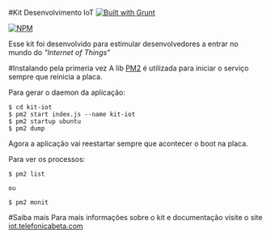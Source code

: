 #Kit Desenvolvimento IoT [![Built with Grunt](https://cdn.gruntjs.com/builtwith.png)](http://gruntjs.com/)

[![NPM](https://nodei.co/npm/kit-iot.png?downloads=true)](https://nodei.co/npm/kit-iot/)

Esse kit foi desenvolvido para estimular desenvolvedores a entrar no mundo do *"Internet of Things"*

#Instalando pela primeria vez
A lib [PM2](https://github.com/Unitech/pm2) é utilizada para iniciar o serviço sempre que reinicia a placa.

Para gerar o daemon da aplicação:
```
$ cd kit-iot
$ pm2 start index.js --name kit-iot
$ pm2 startup ubuntu
$ pm2 dump
```
Agora a aplicação vai reestartar sempre que acontecer o boot na placa.

Para ver os processos:
```
$ pm2 list

ou 

$ pm2 monit
```

#Saiba mais
Para mais informações sobre o kit e documentação visite o site [iot.telefonicabeta.com](iot.telefonicabeta.com)
